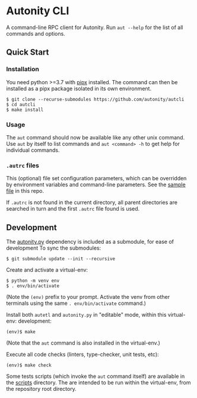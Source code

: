 # Autonity CLI

A command-line RPC client for Autonity.  Run `aut --help` for the list of all commands and options.

## Quick Start

### Installation

You need python >=3.7 with [pipx](https://pypa.github.io/pipx/) installed. The command can then be installed as a pipx package isolated in its own environment.

```console
$ git clone --recurse-submodules https://github.com/autonity/autcli
$ cd autcli
$ make install
```

### Usage

The `aut` command should now be available like any other unix command.  Use `aut` by itself to list commands and `aut <command> -h` to get help for individual commands.

### `.autrc` files

This (optional) file set configuration parameters, which can be overridden by environment variables and command-line parameters.  See the [sample file](.autrc.sample) in this repo.

If `.autrc` is not found in the current directory, all parent directories are searched in turn and the first `.autrc` file found is used.

## Development

The [autonity.py](https://github.com/autonity/autonity.py) dependency
is included as a submodule, for ease of development  To sync the submodules:
```console
$ git submodule update --init --recursive
```

Create and activate a virtual-env:
```console
$ python -m venv env
$ . env/bin/activate
```

(Note the `(env)` prefix to your prompt.  Activate the venv from other
terminals using the same `. env/bin/activate` command.)

Install both `autetl` and `autonity.py` in "editable" mode, within this virtual-env:
development:
```console
(env)$ make
```

(Note that the `aut` command is also installed in the virtual-env.)

Execute all code checks (linters, type-checker, unit tests, etc):
```console
(env)$ make check
```

Some tests scripts (which invoke the `aut` command itself) are available in the [scripts](./scripts) directory.  The are intended to be run within the virtual-env, from the repository root directory.
